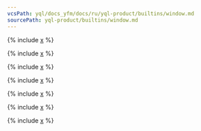```yaml
---
vcsPath: yql/docs_yfm/docs/ru/yql-product/builtins/window.md
sourcePath: yql-product/builtins/window.md
---
```


{% include [x](_includes/window/intro.md) %}

{% include [x](_includes/window/aggregate.md) %}

{% include [x](_includes/window/row_number.md) %}

{% include [x](_includes/window/lag_lead.md) %}

<!--[Example of an operation](https://https://cluster-name.yql/Operations/X5sOE2im9cB5qXp-fKJ_fQMs3k-T4IJIfu6M0-pgovI=)-->

{% include [x](_includes/window/first_last_value.md) %}

{% include [x](_includes/window/rank_dense.md) %}

{% include [x](_includes/window/session_state.md) %}

